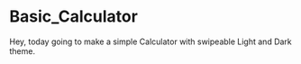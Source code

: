 # Basic_Calculator
Hey, today going to make a simple Calculator with swipeable Light and Dark theme.
